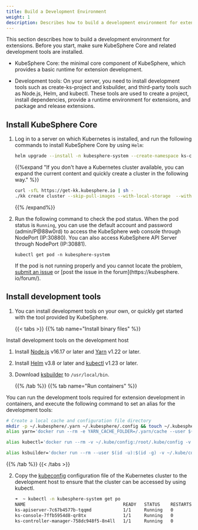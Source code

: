 ```yaml
---
title: Build a Development Environment
weight: 1
description: Describes how to build a development environment for extensions.
---
```


This section describes how to build a development environment for extensions. Before you start, make sure KubeSphere Core and related development tools are installed.

* KubeSphere Core: the minimal core component of KubeSphere, which provides a basic runtime for extension development.

* Development tools: On your server, you need to install development tools such as create-ks-project and ksbuilder, and third-party tools such as Node.js, Helm, and kubectl. These tools are used to create a project, install dependencies, provide a runtime environment for extensions, and package and release extensions.


## Install KubeSphere Core


1. Log in to a server on which Kubernetes is installed, and run the following commands to install KubeSphere Core by using `Helm`:

   ```bash
   helm upgrade --install -n kubesphere-system --create-namespace ks-core  https://charts.kubesphere.io/test/ks-core-0.3.2.tgz --set apiserver.nodePort=30881 --debug --wait
   ```

   {{%expand "If you don't have a Kubernetes cluster available, you can expand the current content and quickly create a cluster in the following way." %}}

   ```bash
   curl -sfL https://get-kk.kubesphere.io | sh -
   ./kk create cluster --skip-pull-images --with-local-storage  --with-kubernetes v1.25.4 --container-manager containerd  -y
   ```

   {{% /expand%}}


2. Run the following command to check the pod status. When the pod status is `Running`, you can use the default account and password (admin/P@88w0rd) to access the KubeSphere web console through NodePort (IP:30880). You can also access KubeSphere API Server through NodePort (IP:30881).

   ```
   kubectl get pod -n kubesphere-system
   ```

   If the pod is not running properly and you cannot locate the problem, [submit an issue](https://github.com/kubesphere/kubesphere/issues) or [post the issue in the forum](https://kubesphere. io/forum/).


## Install development tools

1. You can install development tools on your own, or quickly get started with the tool provided by KubeSphere.

   {{< tabs >}}
   {{% tab name="Install binary files" %}}

Install development tools on the development host

1. Install [Node.js](https://nodejs.org/en/download/package-manager) v16.17 or later and [Yarn](https://classic.yarnpkg.com/lang/en/docs/install) v1.22 or later.

2. Install [Helm](https://helm.sh/docs/intro/install/) v3.8 or later and [kubectl](https://kubernetes.io/zh-cn/docs/tasks/tools/#kubectl) v1.23 or later.

2. Download [ksbuilder](https://github.com/kubesphere/ksbuilder/releases) to `/usr/local/bin`.

   {{% /tab %}}
{{% tab name="Run containers" %}}

You can run the development tools required for extension development in containers, and execute the following command to set an alias for the development tools:

```bash
# Create a local cache and configuration file directory
mkdir -p ~/.kubesphere/.yarn ~/.kubesphere/.config && touch ~/.kubesphere/.yarnrc
alias yarn='docker run --rm -e YARN_CACHE_FOLDER=/.yarn/cache --user $(id -u):$(id -g) -v $PWD:$PWD -v ~/.kubesphere/.yarnrc:/.yarnrc -v ~/.kubesphere/.yarn:/.yarn -v ~/.kubesphere/.config:/.config -w $PWD -p 8000:8000 -p 8001:8001 -it kubespheredev/dev-tools:v4.0.0-alpha.1 yarn'
```


```bash
alias kubectl='docker run --rm -v ~/.kube/config:/root/.kube/config -v $PWD:$PWD -w $PWD -it kubespheredev/dev-tools:v4.0.0-alpha.1 kubectl'
```

```bash
alias ksbuilder='docker run --rm --user $(id -u):$(id -g) -v ~/.kube/config:/tmp/kubeconfig -e KUBECONFIG=/tmp/kubeconfig -v $PWD:$PWD -w $PWD -it kubespheredev/dev-tools:v4.0.0-alpha.1 ksbuilder'
```

   {{% /tab %}}
   {{< /tabs >}}

2. Copy the [kubeconfig](https://kubernetes.io/zh-cn/docs/concepts/configuration/organize-cluster-access-kubeconfig/) configuration file of the Kubernetes cluster to the development host to ensure that the cluster can be accessed by using kubectl.


   ```bash
   ➜  ~ kubectl -n kubesphere-system get po
   NAME                                     READY   STATUS    RESTARTS       AGE
   ks-apiserver-7c67b4577b-tqqmd            1/1     Running   0              10d
   ks-console-7ffb5954d8-qr8tx              1/1     Running   0              10d
   ks-controller-manager-758dc948f5-8n4ll   1/1     Running   0              10d
   ```
